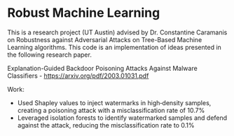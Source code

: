 # Robust Machine Learning

This is a research project (UT Austin) advised by Dr. Constantine Caramanis on Robustness against Adversarial Attacks on Tree-Based Machine Learning algorithms. This code is an implementation of ideas presented in the following research paper.

Explanation-Guided Backdoor Poisoning Attacks Against Malware Classifiers - https://arxiv.org/pdf/2003.01031.pdf

Work:
- Used Shapley values to inject watermarks in high‐density samples, creating a poisoning attack with a misclassification rate of 10.7%
- Leveraged isolation forests to identify watermarked samples and defend against the attack, reducing the misclassification rate to 0.1%
